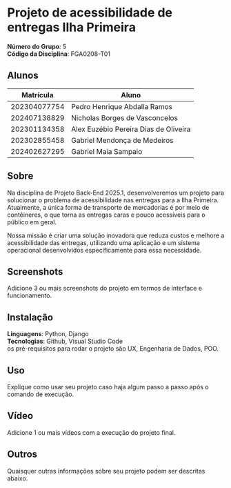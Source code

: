 # Projeto de acessibilidade de entregas Ilha Primeira

**Número do Grupo**: 5<br>
**Código da Disciplina**: FGA0208-T01<br>

## Alunos
|Matrícula | Aluno |
| -- | -- |
| 202304077754 |  Pedro Henrique Abdalla Ramos |
| 202407138829 |  Nicholas Borges de Vasconcelos |
| 202301134358 |  Alex Euzébio Pereira Dias de Oliveira |
| 202302855458 |  Gabriel Mendonça de Medeiros |
| 202402627295 |  Gabriel Maia Sampaio |

## Sobre 
Na disciplina de Projeto Back-End 2025.1, desenvolveremos um projeto para solucionar o problema de acessibilidade nas entregas para a Ilha Primeira. Atualmente, a única forma de transporte de mercadorias é por meio de contêineres, o que torna as entregas caras e pouco acessíveis para o público em geral.

Nossa missão é criar uma solução inovadora que reduza custos e melhore a acessibilidade das entregas, utilizando uma aplicação e um sistema operacional desenvolvidos especificamente para essa necessidade.

## Screenshots
Adicione 3 ou mais screenshots do projeto em termos de interface e funcionamento.

## Instalação 
**Linguagens**: Python, Django<br>
**Tecnologias**: Github, Visual Studio Code<br>
 os pré-requisitos para rodar o projeto são UX, Engenharia de Dados, POO.

## Uso 
Explique como usar seu projeto caso haja algum passo a passo após o comando de execução.

## Vídeo
Adicione 1 ou mais vídeos com a execução do projeto final.

## Outros 
Quaisquer outras informações sobre seu projeto podem ser descritas abaixo.
